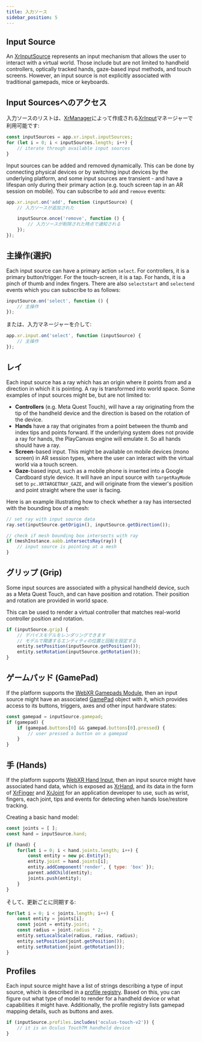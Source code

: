 ```yaml
---
title: 入力ソース
sidebar_position: 5
---
```


## Input Source

An [XrInputSource][1] represents an input mechanism that allows the user to interact with a virtual world. Those include but are not limited to handheld controllers, optically tracked hands, gaze-based input methods, and touch screens. However, an input source is not explicitly associated with traditional gamepads, mice or keyboards.

## Input Sourcesへのアクセス

入力ソースのリストは、[XrManager][3]によって作成される[XrInput][2]マネージャーで利用可能です:

```javascript
const inputSources = app.xr.input.inputSources;
for (let i = 0; i < inputSources.length; i++) {
    // iterate through available input sources
}
```

Input sources can be added and removed dynamically. This can be done by connecting physical devices or by switching input devices by the underlying platform, and some input sources are transient - and have a lifespan only during their primary action (e.g. touch screen tap in an AR session on mobile). You can subscribe to `add` and `remove` events:

```javascript
app.xr.input.on('add', function (inputSource) {
    // 入力ソースが追加された

    inputSource.once('remove', function () {
        // 入力ソースが削除された時点で通知される
    });
});
```

## 主操作(選択)

Each input source can have a primary action `select`. For controllers, it is a primary button/trigger. For the touch-screen, it is a tap. For hands, it is a pinch of thumb and index fingers. There are also `selectstart` and `selectend` events which you can subscribe to as follows:

```javascript
inputSource.on('select', function () {
    // 主操作
});
```

または、入力マネージャーを介して:

```javascript
app.xr.input.on('select', function (inputSource) {
    // 主操作
});
```

## レイ

Each input source has a ray which has an origin where it points from and a direction in which it is pointing. A ray is transformed into world space. Some examples of input sources might be, but are not limited to:

 * **Controllers** (e.g. Meta Quest Touch), will have a ray originating from the tip of the handheld device and the direction is based on the rotation of the device.
 * **Hands** have a ray that originates from a point between the thumb and index tips and points forward. If the underlying system does not provide a ray for hands, the PlayCanvas engine will emulate it. So all hands should have a ray.
 * **Screen**-based input. This might be available on mobile devices (mono screen) in AR session types, where the user can interact with the virtual world via a touch screen.
 * **Gaze**-based input, such as a mobile phone is inserted into a Google Cardboard style device. It will have an input source with `targetRayMode` set to `pc.XRTARGETRAY_GAZE`, and will originate from the viewer's position and point straight where the user is facing.

Here is an example illustrating how to check whether a ray has intersected with the bounding box of a mesh:

```javascript
// set ray with input source data
ray.set(inputSource.getOrigin(), inputSource.getDirection());

// check if mesh bounding box intersects with ray
if (meshInstance.aabb.intersectsRay(ray)) {
    // input source is pointing at a mesh
}
```

## グリップ (Grip)

Some input sources are associated with a physical handheld device, such as a Meta Quest Touch, and can have position and rotation. Their position and rotation are provided in world space.

This can be used to render a virtual controller that matches real-world controller position and rotation.

```javascript
if (inputSource.grip) {
    // デバイスモデルをレンダリングできます
    // モデルで関連するエンティティの位置と回転を設定する
    entity.setPosition(inputSource.getPosition());
    entity.setRotation(inputSource.getRotation());
}
```

## ゲームパッド (GamePad)

If the platform supports the [WebXR Gamepads Module][4], then an input source might have an associated [GamePad][5] object with it, which provides access to its buttons, triggers, axes and other input hardware states:

```javascript
const gamepad = inputSource.gamepad;
if (gamepad) {
    if (gamepad.buttons[0] && gamepad.buttons[0].pressed) {
        // user pressed a button on a gamepad
    }
}
```

## 手 (Hands)

If the platform supports [WebXR Hand Input][7], then an input source might have associated hand data, which is exposed as [XrHand][8], and its data in the form of [XrFinger][9] and [XrJoint][10] for an application developer to use, such as wrist, fingers, each joint, tips and events for detecting when hands lose/restore tracking.

Creating a basic hand model:

```javascript
const joints = [ ];
const hand = inputSource.hand;

if (hand) {
    for(let i = 0; i < hand.joints.length; i++) {
        const entity = new pc.Entity();
        entity.joint = hand.joints[i];
        entity.addComponent('render', { type: 'box' });
        parent.addChild(entity);
        joints.push(entity);
    }
}
```

そして、更新ごとに同期する:

```javascript
for(let i = 0; i < joints.length; i++) {
    const entity = joints[i];
    const joint = entity.joint;
    const radius = joint.radius * 2;
    entity.setLocalScale(radius, radius, radius);
    entity.setPosition(joint.getPosition());
    entity.setRotation(joint.getRotation());
}
```

## Profiles

Each input source might have a list of strings describing a type of input source, which is described in a [profile registry][6]. Based on this, you can figure out what type of model to render for a handheld device or what capabilities it might have. Additionally, the profile registry lists gamepad mapping details, such as buttons and axes.

```javascript
if (inputSource.profiles.includes('oculus-touch-v2')) {
    // it is an Oculus TouchTM handheld device
}
```

[1]: https://api.playcanvas.com/classes/Engine.XrInputSource.html
[2]: https://api.playcanvas.com/classes/Engine.XrInput.html
[3]: https://api.playcanvas.com/classes/Engine.XrManager.html
[4]: https://www.w3.org/TR/webxr-gamepads-module-1/
[5]: https://w3c.github.io/gamepad/
[6]: https://github.com/immersive-web/webxr-input-profiles/tree/master/packages/registry
[7]: https://immersive-web.github.io/webxr-hand-input/
[8]: https://api.playcanvas.com/classes/Engine.XrHand.html
[9]: https://api.playcanvas.com/classes/Engine.XrFinger.html
[10]: https://api.playcanvas.com/classes/Engine.XrJoint.html
